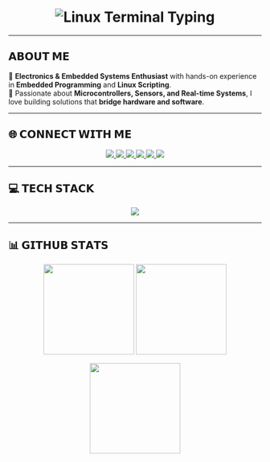 <h1 align="center">

<!-- Linux Terminal Style Intro -->
<img src="https://readme-typing-svg.herokuapp.com?font=Fira+Code&weight=500&size=28&duration=3000&pause=1000&color=1E90FF&center=true&vCenter=true&width=650&lines=$+Hiii%2C+I'm+Mubendiran+K_|" alt="Linux Terminal Typing" />

</h1>

---

<h2 align="left">𝗔𝗕𝗢𝗨𝗧 𝗠𝗘</h2>

🔹 **Electronics & Embedded Systems Enthusiast** with hands-on experience in **Embedded Programming** and **Linux Scripting**.  
🔹 Passionate about **Microcontrollers, Sensors, and Real-time Systems**, I love building solutions that **bridge hardware and software**.  

---

<h2 align="left">🌐 𝗖𝗢𝗡𝗡𝗘𝗖𝗧 𝗪𝗜𝗧𝗛 𝗠𝗘</h2>

<p align="center">
  <a href="https://www.linkedin.com/in/mubendiran-k">
    <img src="https://img.shields.io/badge/LinkedIn-%230077B5.svg?style=for-the-badge&logo=linkedin&logoColor=white" />
  </a>
  <a href="mailto:mubemubendiran@gmail.com">
    <img src="https://img.shields.io/badge/Email-D14836?style=for-the-badge&logo=gmail&logoColor=white" />
  </a>
  <a href="https://mubendiran-k-99hy8ch.gamma.site">
    <img src="https://img.shields.io/badge/Portfolio-000000?style=for-the-badge&logo=About.me&logoColor=white" />
  </a>
  <a href="https://drive.google.com/drive/folders/1HW-DbJDAf5HpGVUOArzzw--NFhKkdqkl">
    <img src="https://img.shields.io/badge/Certifications-4CAF50?style=for-the-badge&logo=GoogleDrive&logoColor=white" />
  </a>
  <a href="https://drive.google.com/file/d/1lM-RSM2mW7YKTG6mUz300E86aMC0_-p0/view?usp=drivesdk">
    <img src="https://img.shields.io/badge/Resume-FF4500?style=for-the-badge&logo=AdobeAcrobatReader&logoColor=white" />
  </a>
  <a href="https://www.youtube.com/@MUBENDIRANK">
    <img src="https://img.shields.io/badge/YouTube-FF0000?style=for-the-badge&logo=youtube&logoColor=white" />
  </a>
</p>

---

<h2 align="left">💻 𝗧𝗘𝗖𝗛 𝗦𝗧𝗔𝗖𝗞</h2>

<p align="center">
  <img src="https://skillicons.dev/icons?i=c,python,bash,aws,arduino&theme=dark" />
</p>

---

<h2 align="left">📊 𝗚𝗜𝗧𝗛𝗨𝗕 𝗦𝗧𝗔𝗧𝗦</h2>

<p align="center">
  <img src="https://github-readme-stats.vercel.app/api?username=MUBENDIRAN&theme=tokyonight&hide_border=false&include_all_commits=true&count_private=true" height="180em" />
  <img src="https://nirzak-streak-stats.vercel.app/?user=MUBENDIRAN&theme=tokyonight&hide_border=false" height="180em" />
</p>

<p align="center">
  <img src="https://github-readme-stats.vercel.app/api/top-langs/?username=MUBENDIRAN&theme=tokyonight&hide_border=false&include_all_commits=true&count_private=true&layout=compact" height="180em" />
</p>
